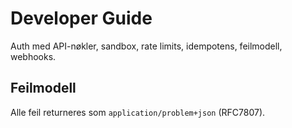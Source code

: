 # Developer Guide

Auth med API-nøkler, sandbox, rate limits, idempotens, feilmodell, webhooks.


## Feilmodell
Alle feil returneres som `application/problem+json` (RFC7807).